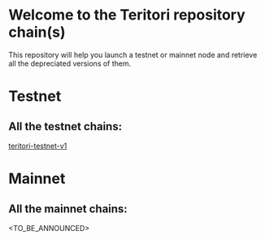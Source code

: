 # Welcome to the Teritori repository chain(s)

<Add description of teritori>  
This repository will help you launch a testnet or mainnet node and retrieve all the depreciated versions of them.

# Testnet

## All the testnet chains:

[teritori-testnet-v1](https://github.com/TERITORI/teritori-chain/testnet/teritori-testnet-v1)

# Mainnet

## All the mainnet chains:

<TO_BE_ANNOUNCED>
